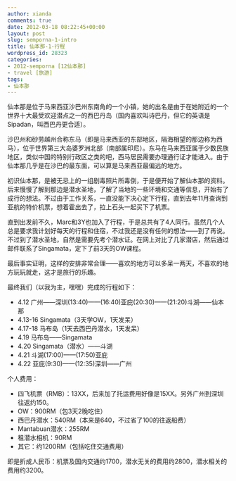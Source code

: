 ```yaml
---
author: xianda
comments: true
date: 2012-03-18 08:22:45+00:00
layout: post
slug: semporna-1-intro
title: 仙本那-1-行程
wordpress_id: 28323
categories:
- 2012-semporna [12仙本那]
- travel [旅游]
tags:
- 仙本那
---
```


仙本那是位于马来西亚沙巴州东南角的一个小镇，她的出名是由于在她附近的一个世界十大最受欢迎潜点之一的西巴丹岛（国内喜欢叫诗巴丹，但它的英语是Sipadan，叫西巴丹更合适）。

沙巴州和砂劳越州合称东马（即是马来西亚的东部地区，隔海相望的那边称为西马），位于世界第三大岛婆罗洲北部（南部属印尼）。东马在马来西亚属于少数民族地区，类似中国的特别行政区之类的吧，西马居民需要办理通行证才能进入。由于仙本那几乎是在沙巴的最东面，可以算是马来西亚最偏远的地方。

初识仙本那，是被无忌上的一组剧毒照片所毒倒，于是便开始了解仙本那的资料。后来慢慢了解到那边是潜水圣地，了解了当地的一些环境和交通等信息，开始有了成行的想法。不过由于工作关系，一直没能下决心定下行程，直到去年11月查询到亚航的特价机票，想着霍出去了，拉上石头一起买下了机票。

直到出发前不久，Marc和3Y也加入了行程，于是总共有了4人同行。虽然几个人总是要求我计划好每天的行程和住宿，不过我还是没有任何的想法——到了再说。不过到了潜水圣地，自然是需要先考个潜水证。在网上对比了几家潜店，然后通过邮件联系了Singamata，定下了前3天的OW课程。

最后事实证明，这样的安排非常合理——喜欢的地方可以多呆一两天，不喜欢的地方玩玩就走，这才是旅行的乐趣。

最终我们（以我为主，嘿嘿）完成的行程如下：

  * 4.12 广州——深圳(13:40)——(16:40)亚庇(20:30)——(21:20)斗湖——仙本那
  * 4.13-16 Singamata（3天学OW，1天发呆）
  * 4.17-18 马布岛（1天去西巴丹潜水，1天发呆）
  * 4.19 马布岛——Singamata
  * 4.20 Singamata（潜水）——斗湖
  * 4.21 斗湖(17:00)——(17:50)亚庇
  * 4.22 亚庇(9:30)——(12:35)深圳——广州

个人费用：

  * 四飞机票（RMB）：13XX，后来加了托运费用好像是15XX。另外广州到深圳往返约150。
  * OW：900RM（包3天2晚吃住）
  * 西巴丹潜水：540RM（本来是640，不过省了100的往返船费）
  * Mantabuan潜水：255RM
  * 租潜水相机：90RM
  * 其它：约1200RM（包括吃住交通费用）

即是折成人民币：机票及国内交通约1700，潜水无关的费用约2800，潜水相关的费用约3200。
